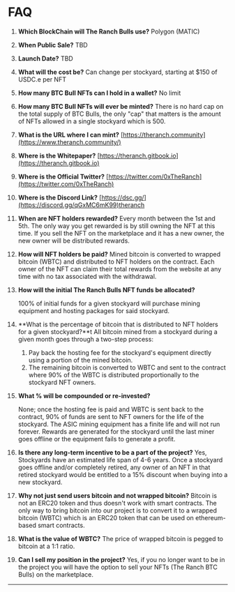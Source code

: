# FAQ



1. **Which BlockChain will The Ranch Bulls use?** Polygon (MATIC)
2. **When Public Sale?** TBD
3. **Launch Date?** TBD
4. **What will the cost be?** Can change per stockyard, starting at $150 of USDC.e per NFT
5. **How many BTC Bull NFTs can I hold in a wallet?** No limit
6. **How many BTC Bull NFTs will ever be minted?** There is no hard cap on the total supply of BTC Bulls, the only "cap" that matters is the amount of NFTs allowed in a single stockyard which is 500.
7. **What is the URL where I can mint?** [https://theranch.community](https://www.theranch.community/)
8. **Where is the Whitepaper?** [https://theranch.gitbook.io](https://theranch.gitbook.io)
9. **Where is the Official Twitter?** [https://twitter.com/0xTheRanch](https://twitter.com/0xTheRanch)
10. **Where is the Discord Link?** [https://dsc.gg/](https://discord.gg/qGxMC6mK99)theranch
11. **When are NFT holders rewarded?** Every month between the 1st and 5th. The only way you get rewarded is by still owning the NFT at this time. If you sell the NFT on the marketplace and it has a new owner, the new owner will be distributed rewards.&#x20;
12. **How will NFT holders be paid?** Mined bitcoin is converted to wrapped bitcoin (WBTC) and distributed to NFT holders on the contract. Each owner of the NFT can claim their total rewards from the website at any time with no tax associated with the withdrawal.
13. **How will the initial The Ranch Bulls NFT funds be allocated?**&#x20;

    100% of initial funds for a given stockyard will purchase mining equipment and hosting packages for said stockyard.
14. **What is the percentage of bitcoin that is distributed to NFT holders for a given stockyard?**t All bitcoin mined from a stockyard during a given month goes through a two-step process:&#x20;
    1. Pay back the hosting fee for the stockyard's equipment directly using a portion of the mined bitcoin.&#x20;
    2. The remaining bitcoin is converted to WBTC and sent to the contract where 90% of the WBTC is distributed proportionally to the stockyard NFT owners.&#x20;
15. **What % will be compounded or re-invested?**&#x20;

    None; once the hosting fee is paid and WBTC is sent back to the contract, 90% of funds are sent to NFT owners for the life of the stockyard. The ASIC mining equipment has a finite life and will not run forever. Rewards are generated for the stockyard until the last miner goes offline or the equipment fails to generate a profit.
16. **Is there any long-term incentive to be a part of the project?** Yes, Stockyards have an estimated life span of 4-6 years. Once a stockyard goes offline and/or completely retired, any owner of an NFT in that retired stockyard would be entitled to a 15% discount when buying into a new stockyard. &#x20;
17. **Why not just send users bitcoin and not wrapped bitcoin?** Bitcoin is not an ERC20 token and thus doesn't work with smart contracts. The only way to bring bitcoin into our project is to convert it to a wrapped bitcoin (WBTC) which is an ERC20 token that can be used on ethereum-based smart contracts.&#x20;
18. **What is the value of WBTC?** The price of wrapped bitcoin is pegged to bitcoin at a 1:1 ratio.&#x20;
19. **Can I sell my position in the project?** Yes, if you no longer want to be in the project you will have the option to sell your NFTs (The Ranch BTC Bulls) on the marketplace.



****
